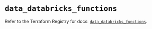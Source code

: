 # `data_databricks_functions`

Refer to the Terraform Registry for docs: [`data_databricks_functions`](https://registry.terraform.io/providers/databricks/databricks/1.92.0/docs/data-sources/functions).
